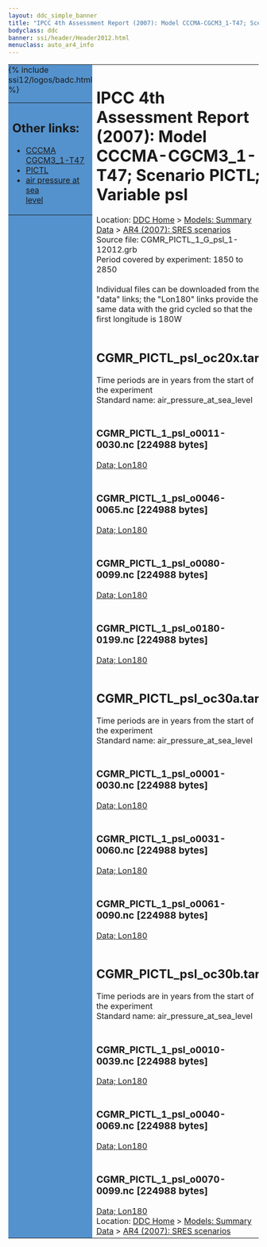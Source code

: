 ```yaml
---
layout: ddc_simple_banner
title: "IPCC 4th Assessment Report (2007): Model CCCMA-CGCM3_1-T47; Scenario PICTL; Variable psl"
bodyclass: ddc
banner: ssi/header/Header2012.html
menuclass: auto_ar4_info
---
```



<table width="100%" border="0" cellspacing="0" cellpadding="0" style="border-collapse: collapse;">
<tr style="margin:0;padding:0;border:0;">
<td style="margin:0;padding:0;border:0;height:1pt;width:150pt;background:#5492CD;" valign="top" >

<div id="lh-col2" class="auto_ar4_info">
<table class="menumain" bgcolor="#5492CD" cellspacing="0" width="100%" border="0">
<tr><td>
<h2> Other links:</h2>
<ul>
<li><a href="/auto/ar4/model-CCCMA-CGCM3_1-T47.html">CCCMA<br/>CGCM3_1-T47</a></li>
<li><a href="/auto/ar4/scenario-PICTL.html">PICTL</a></li>
<li><a href="/auto/ar4/var-air_pressure_at_sea_level.html">air pressure at sea<br/> level</a></li>
</ul>
</td></tr>
{% include ssi12/logos/badc.html %}
</table>
</div>
</td>
<td><h1>IPCC 4th Assessment Report (2007): Model CCCMA-CGCM3_1-T47; Scenario PICTL; Variable psl</h1>

<!-- Breadcrumb1 -->
<div id="breadcrumb1" align="left">
Location: <a href="/index.html">DDC Home</a> > <a href="/sim/gcm_clim/">Models: Summary Data</a>
> <a href="/sim/gcm_clim/SRES_AR4/index.html">AR4 (2007): SRES scenarios</a>
</div>
<!-- End of Breadcrumb1 -->Source file: CGMR_PICTL_1_G_psl_1-12012.grb
<br/>
Period covered by experiment: 1850 to 2850<br/>
<br/>Individual files can be downloaded from the "data" links; the "Lon180" links provide the same data
         with the grid cycled so that the first longitude is 180W<br/>
<br/><h2>CGMR_PICTL_psl_oc20x.tar</h2>
Time periods are in years from the start of the experiment<br/>
Standard name: air_pressure_at_sea_level<br>
<br/><h3>CGMR_PICTL_1_psl_o0011-0030.nc [224988 bytes]</h3>
<a href="http://apps.ipcc-data.org/cgi-bin/downl/ar4_nc/psl/CGMR_PICTL_1_psl_o0011-0030.nc">Data; </a><a href="http://apps.ipcc-data.org/cgi-bin/downl/ar4_nc/psl/CGMR_PICTL_1_psl_o0011-0030.cyto180.nc"> Lon180</a><br/>
<br/><h3>CGMR_PICTL_1_psl_o0046-0065.nc [224988 bytes]</h3>
<a href="http://apps.ipcc-data.org/cgi-bin/downl/ar4_nc/psl/CGMR_PICTL_1_psl_o0046-0065.nc">Data; </a><a href="http://apps.ipcc-data.org/cgi-bin/downl/ar4_nc/psl/CGMR_PICTL_1_psl_o0046-0065.cyto180.nc"> Lon180</a><br/>
<br/><h3>CGMR_PICTL_1_psl_o0080-0099.nc [224988 bytes]</h3>
<a href="http://apps.ipcc-data.org/cgi-bin/downl/ar4_nc/psl/CGMR_PICTL_1_psl_o0080-0099.nc">Data; </a><a href="http://apps.ipcc-data.org/cgi-bin/downl/ar4_nc/psl/CGMR_PICTL_1_psl_o0080-0099.cyto180.nc"> Lon180</a><br/>
<br/><h3>CGMR_PICTL_1_psl_o0180-0199.nc [224988 bytes]</h3>
<a href="http://apps.ipcc-data.org/cgi-bin/downl/ar4_nc/psl/CGMR_PICTL_1_psl_o0180-0199.nc">Data; </a><a href="http://apps.ipcc-data.org/cgi-bin/downl/ar4_nc/psl/CGMR_PICTL_1_psl_o0180-0199.cyto180.nc"> Lon180</a><br/>
<br/><h2>CGMR_PICTL_psl_oc30a.tar</h2>
Time periods are in years from the start of the experiment<br/>
Standard name: air_pressure_at_sea_level<br>
<br/><h3>CGMR_PICTL_1_psl_o0001-0030.nc [224988 bytes]</h3>
<a href="http://apps.ipcc-data.org/cgi-bin/downl/ar4_nc/psl/CGMR_PICTL_1_psl_o0001-0030.nc">Data; </a><a href="http://apps.ipcc-data.org/cgi-bin/downl/ar4_nc/psl/CGMR_PICTL_1_psl_o0001-0030.cyto180.nc"> Lon180</a><br/>
<br/><h3>CGMR_PICTL_1_psl_o0031-0060.nc [224988 bytes]</h3>
<a href="http://apps.ipcc-data.org/cgi-bin/downl/ar4_nc/psl/CGMR_PICTL_1_psl_o0031-0060.nc">Data; </a><a href="http://apps.ipcc-data.org/cgi-bin/downl/ar4_nc/psl/CGMR_PICTL_1_psl_o0031-0060.cyto180.nc"> Lon180</a><br/>
<br/><h3>CGMR_PICTL_1_psl_o0061-0090.nc [224988 bytes]</h3>
<a href="http://apps.ipcc-data.org/cgi-bin/downl/ar4_nc/psl/CGMR_PICTL_1_psl_o0061-0090.nc">Data; </a><a href="http://apps.ipcc-data.org/cgi-bin/downl/ar4_nc/psl/CGMR_PICTL_1_psl_o0061-0090.cyto180.nc"> Lon180</a><br/>
<br/><h2>CGMR_PICTL_psl_oc30b.tar</h2>
Time periods are in years from the start of the experiment<br/>
Standard name: air_pressure_at_sea_level<br>
<br/><h3>CGMR_PICTL_1_psl_o0010-0039.nc [224988 bytes]</h3>
<a href="http://apps.ipcc-data.org/cgi-bin/downl/ar4_nc/psl/CGMR_PICTL_1_psl_o0010-0039.nc">Data; </a><a href="http://apps.ipcc-data.org/cgi-bin/downl/ar4_nc/psl/CGMR_PICTL_1_psl_o0010-0039.cyto180.nc"> Lon180</a><br/>
<br/><h3>CGMR_PICTL_1_psl_o0040-0069.nc [224988 bytes]</h3>
<a href="http://apps.ipcc-data.org/cgi-bin/downl/ar4_nc/psl/CGMR_PICTL_1_psl_o0040-0069.nc">Data; </a><a href="http://apps.ipcc-data.org/cgi-bin/downl/ar4_nc/psl/CGMR_PICTL_1_psl_o0040-0069.cyto180.nc"> Lon180</a><br/>
<br/><h3>CGMR_PICTL_1_psl_o0070-0099.nc [224988 bytes]</h3>
<a href="http://apps.ipcc-data.org/cgi-bin/downl/ar4_nc/psl/CGMR_PICTL_1_psl_o0070-0099.nc">Data; </a><a href="http://apps.ipcc-data.org/cgi-bin/downl/ar4_nc/psl/CGMR_PICTL_1_psl_o0070-0099.cyto180.nc"> Lon180</a><br/>
<!-- Breadcrumb2 -->
<div id="breadcrumb2" align="left">
Location: <a href="/index.html">DDC Home</a> > <a href="/sim/gcm_clim/">Models: Summary Data</a>
> <a href="/sim/gcm_clim/SRES_AR4/index.html">AR4 (2007): SRES scenarios</a>
</div>
<!-- End of Breadcrumb2 --></td></tr></table>
